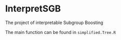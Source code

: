 # InterpretSGB
The project of interpretable Subgroup Boosting

The main function can be found in `simplified.Tree.R`
